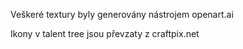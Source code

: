 Veškeré textury byly generovány nástrojem openart.ai

Ikony v talent tree jsou převzaty z craftpix.net

